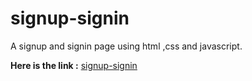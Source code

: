 # signup-signin
 A signup and signin page using html ,css and javascript.
 
**Here is the link  :** [signup-signin](https://umaidali236.github.io/signup-signin/src)
